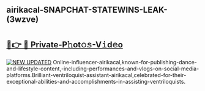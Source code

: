 ## airikacal-SNAPCHAT-STATEWINS-LEAK-(3wzve)


# <h2><a href="https://mediaupload.pro?-20M">🔗👉 🔴 Private-P𝚑ot𝚘𝚜-V𝚒d𝚎o</a></h2>

[![NEW UPDATED](https://i.imgur.com/0qMVB7G.gif)](https://mediaupload.pro?-20M)
Online-influencer-airikacal,known-for-publishing-dance-and-lifestyle-content,-including-performances-and-vlogs-on-social-media-platforms.Brilliant-ventriloquist-assistant-airikacal,celebrated-for-their-exceptional-abilities-and-accomplishments-in-assisting-ventriloquists.  